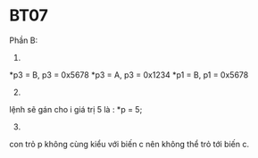 # BT07
Phần B:

1.
  *p3 = B, p3 = 0x5678
  *p3 = A, p3 = 0x1234
  *p1 = B, p1 = 0x5678

2.
  lệnh sẽ gán cho i giá trị 5 là : *p = 5;

3.
  con trỏ p không cùng kiểu với biến c nên không thể trỏ tới biến c.
